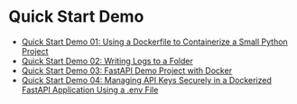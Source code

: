 # Quick Start Demo

- [Quick Start Demo 01: Using a Dockerfile to Containerize a Small Python Project](https://github.com/uwspstar/20-Day-Challenge-List/blob/main/Docker/Quick%20Start%20Demo_01.md)
- [Quick Start Demo 02: Writing Logs to a Folder](https://github.com/uwspstar/20-Day-Challenge-List/blob/main/Docker/Quick%20Start%20Demo%2002_Writing%20Logs%20to%20a%20Folder.md)
- [Quick Start Demo 03: FastAPI Demo Project with Docker](https://github.com/uwspstar/20-Day-Challenge-List/blob/main/Docker/Quick%20Start%20Demo%2003%3A%20FastAPI%20Demo%20Project%20with%20Docker.md)
- [Quick Start Demo 04: Managing API Keys Securely in a Dockerized FastAPI Application Using a .env File](https://github.com/uwspstar/20-Day-Challenge-List/blob/main/Docker/Quick%20Start%20Demo%2004%3A%20Managing%20API%20Keys%20Securely%20in%20a%20Dockerized%20FastAPI%20Application%20Using%20a%20.env%20File.md)
 
